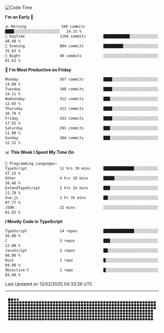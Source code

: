 <!--
<picture>
  <source
    srcset="https://github-readme-stats.vercel.app/api?username=kevinxft&show_icons=true&theme=dark"
    media="(prefers-color-scheme: dark)"
  />
  <source
    srcset="https://github-readme-stats.vercel.app/api?username=kevinxft&show_icons=true"
    media="(prefers-color-scheme: light), (prefers-color-scheme: no-preference)"
  />
  <img src="https://github-readme-stats.vercel.app/api?username=kevinxft&show_icons=true" />
</picture>
-->

<!--START_SECTION:waka-->
![Code Time](http://img.shields.io/badge/Code%20Time-3%2C080%20hrs%2058%20mins-blue)

**I'm an Early 🐤** 

```text
🌞 Morning                349 commits         ████░░░░░░░░░░░░░░░░░░░░░   14.15 % 
🌆 Daytime                1194 commits        ████████████░░░░░░░░░░░░░   48.40 % 
🌃 Evening                884 commits         █████████░░░░░░░░░░░░░░░░   35.83 % 
🌙 Night                  40 commits          ░░░░░░░░░░░░░░░░░░░░░░░░░   01.62 % 
```
📅 **I'm Most Productive on Friday** 

```text
Monday                   367 commits         ████░░░░░░░░░░░░░░░░░░░░░   14.88 % 
Tuesday                  348 commits         ████░░░░░░░░░░░░░░░░░░░░░   14.11 % 
Wednesday                312 commits         ███░░░░░░░░░░░░░░░░░░░░░░   12.65 % 
Thursday                 412 commits         ████░░░░░░░░░░░░░░░░░░░░░   16.70 % 
Friday                   433 commits         ████░░░░░░░░░░░░░░░░░░░░░   17.55 % 
Saturday                 291 commits         ███░░░░░░░░░░░░░░░░░░░░░░   11.80 % 
Sunday                   304 commits         ███░░░░░░░░░░░░░░░░░░░░░░   12.32 % 
```


📊 **This Week I Spent My Time On** 

```text
💬 Programming Languages: 
TypeScript               11 hrs 39 mins      ██████████████░░░░░░░░░░░   57.15 % 
Other                    4 hrs 10 mins       █████░░░░░░░░░░░░░░░░░░░░   20.46 % 
ExtendTypeScript         2 hrs 24 mins       ███░░░░░░░░░░░░░░░░░░░░░░   11.78 % 
Vue.js                   1 hr 35 mins        ██░░░░░░░░░░░░░░░░░░░░░░░   07.77 % 
JSON                     22 mins             ░░░░░░░░░░░░░░░░░░░░░░░░░   01.82 % 
```

**I Mostly Code in TypeScript** 

```text
TypeScript               14 repos            ██████████████░░░░░░░░░░░   56.00 % 
C                        3 repos             ███░░░░░░░░░░░░░░░░░░░░░░   12.00 % 
JavaScript               2 repos             ██░░░░░░░░░░░░░░░░░░░░░░░   08.00 % 
Rust                     1 repo              █░░░░░░░░░░░░░░░░░░░░░░░░   04.00 % 
Objective-C              1 repo              █░░░░░░░░░░░░░░░░░░░░░░░░   04.00 % 
```




 Last Updated on 12/02/2025 04:33:26 UTC
<!--END_SECTION:waka-->

---

<picture>
  <source media="(prefers-color-scheme: dark)" srcset="https://raw.githubusercontent.com/kevinxft/kevinxft/output/github-contribution-grid-snake-dark.svg">
  <source media="(prefers-color-scheme: light)" srcset="https://raw.githubusercontent.com/kevinxft/kevinxft/output/github-contribution-grid-snake.svg">
  <img alt="github contribution grid snake animation" src="https://raw.githubusercontent.com/kevinxft/kevinxft/output/github-contribution-grid-snake.svg">
</picture>